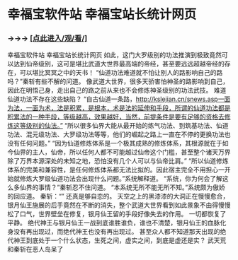 # 幸福宝软件站 幸福宝站长统计网页

### →→→ <a href="http://3t3e.com/index.html">[点此进入/观/看/]</a>

幸福宝软件站 幸福宝站长统计网页
 如此，这门大罗级别的功法推演到极致竟然可以达到仙帝级别，这可是堪比武道大世界最高端的帝经，甚至要远远超越帝经的存在，可以堪比冥冥之中的天书！
    “仙道功法难道就不怕让别人的路影响自己的路吗？”秦斩有些不解的问道。
    像武道大世界，很多天骄害怕神圣的路影响到自己，因此在明悟己身，走出自己的路之前从来也不会修炼神圣级别的功法武技。
    难道仙道功法不存在这些缺陷？
    “自古仙道一条路，http://kslejian.cn/snews.asp一面为法，一面为术，法是积累，是根本，术是法的延伸和手段，所谓的仙道功法都是积累法的一种手段，等级越高，效果越好，当然，前提条件是要有足够的资格去修炼这等级别的仙法。”
    “所以很多仙界大能从最开始的练气功法、到筑基功法、仙道功法、混元级功法、大罗级功法等等，他们的崛起之路上一直在不停的更换功法也没有任何问题。”
    “因为仙道修炼体系是一个极其成熟的修炼体系，其根源就在于如今仙界的主人，仙帝，所以任何人都不可能越过仙帝这个门槛，甚至整个诸天万界除了万界本源深处的未知之地，恐怕没有几个人可以与仙帝比肩。”
    “所以仙道修炼体系的完美和兼容性，是任何修炼体系都无法比拟的。因此宿主完全不用担心一开始就修炼大罗级仙道功法会出现什么问题。”系统解释道。
    “系统，你为何会了解这么多仙界的事情？”秦斩忍不住问道。
    “本系统无所不能无所不知。”系统颇为傲娇的回应道。
    秦斩：“”
    还真是够自恋的。
    天空之上的黑漆漆的大洞正在慢慢愈合，银月仙王施展的后手竟然在不断的消失，整个武道大世界看到如此景象不由得慢慢松了口气，世界壁垒在修复，银月仙王留的手段好像失去的作用。
    一切都恢复了平静。
    绝代神王与银月仙王一战到底谁胜谁负，谁也不清楚，银月仙王的血脉化身没有再出现过，而绝代神王也没有再出现过。
    甚至众人都不知道那天出现的绝代神王到底处于一个什么状态，生死之间，虚实之间，到底是虚还是实？
    武天荒和秦斩在恶人岛呆了
